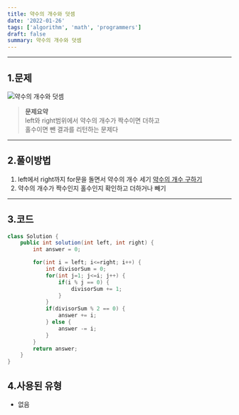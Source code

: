 ```yaml
---
title: 약수의 개수와 덧셈
date: '2022-01-26'
tags: ['algorithm', 'math', 'programmers']
draft: false
summary: 약수의 개수와 덧셈
---
```


<TOCInline toc={props.toc} asDisclosure />

---

## 1.문제

![약수의 개수와 덧셈](/static/images/md-images/bd25d6a4c7b0a706ce5f6eb32aae632f9298706d51a4c1d8f8fb71007da816d9.png)

> **문제요약**  
> left와 right범위에서 약수의 개수가 짝수이면 더하고  
> 홀수이면 뺀 결과를 리턴하는 문제다

---

## 2.풀이방법

1. left에서 right까지 for문을 돌면서 약수의 개수 세기
   [약수의 개수 구하기](https://github.com/abhidhamma-java/TIL/blob/main/algorithm/유형/수학/약수의_개수_구하기.md)
2. 약수의 개수가 짝수인지 홀수인지 확인하고 더하거나 빼기

---

## 3.코드

```java
class Solution {
    public int solution(int left, int right) {
        int answer = 0;

        for(int i = left; i<=right; i++) {
            int divisorSum = 0;
            for(int j=1; j<=i; j++) {
                if(i % j == 0) {
                    divisorSum += 1;
                }
            }
            if(divisorSum % 2 == 0) {
                answer += i;
            } else {
                answer -= i;
            }
        }
        return answer;
    }
}
```

## 4.사용된 유형

- 없음
